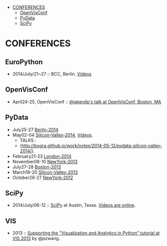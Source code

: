 * [CONFERENCES](#conferences)
   * [OpenVisConf](#openvisconf)
   * [PyData](#pydata)
   * [SciPy](#scipy)

# CONFERENCES

## EuroPython
* 2014/July/21~27 :: BCC, Berlin. [Videos](https://www.youtube.com/user/europython2014/videos)


## OpenVisConf
* April24-25, OpenVisConf :: [@jakevdp's talk at OpenVisConf, Boston, MA](https://github.com/jakevdp/OpenVisConf2014)

## PyData
* July25-27 [Berlin-2014](http://pydata.org/berlin2014/)
* May02-04 [Silicon-Valley-2014](http://pydata.org/sv2014), [Videos](https://www.youtube.com/user/PyDataTV).
   * TALKS :
   * (http://bugra.github.io/work/notes/2014-05-12/pydata-silicon-valley-2014/).
* February21-23 [London-2014](http://pydata.org/ldn2014)
* November08-10 [NewYork-2013](http://pydata.org/nyc2013)
* July27-28 [Boston-2013](http://pydata.org/bos2013)
* March18-20 [Silicon-Valley-2013](http://pydata.org/sv2013)
* October26-27 [NewYork-2012](http://pydata.org/nyc2012)


## SciPy
* 2014/July/06-12 :: [SciPy](https://conference.scipy.org/scipy2014/) at Austin, Texas. [Videos are online](http://pyvideo.org/category/51/scipy-2014).


## VIS
* 2013 :: [Supporting the "Visualization and Analytics in Python" tutorial at VIS 2013](https://github.com/ContinuumIO/PythonVIS2013) by @pzwang. 
